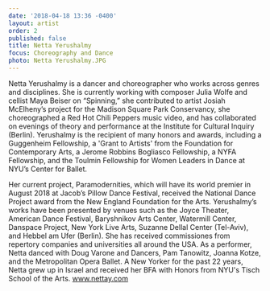 ```yaml
---
date: '2018-04-18 13:36 -0400'
layout: artist
order: 2
published: false
title: Netta Yerushalmy
focus: Choreography and Dance
photo: Netta Yerushalmy.JPG
---
```

Netta Yerushalmy is a dancer and choreographer who works across genres and disciplines. She is currently working with composer Julia Wolfe and cellist Maya Beiser on “Spinning,” she contributed to artist Josiah McElheny’s project for the Madison Square Park Conservancy, she choreographed a ‪Red Hot Chili Peppers music video, and has collaborated on evenings of theory and performance at the Institute for Cultural Inquiry (Berlin). Yerushalmy is the recipient of many honors and awards, including a Guggenheim Fellowship, a 'Grant to Artists' from the Foundation for Contemporary Arts, a Jerome Robbins Bogliasco Fellowship, a NYFA Fellowship, and the Toulmin Fellowship for Women Leaders in Dance at NYU’s Center for Ballet. 

Her current project, Paramodernities, which will have its world premier in August 2018 at Jacob’s Pillow Dance Festival, received the National Dance Project award from the New England Foundation for the Arts. Yerushalmy’s works have been presented by venues such as the Joyce Theater, American Dance Festival, Baryshnikov Arts Center, Watermill Center, Danspace Project, New York Live Arts, Suzanne Dellal Center (Tel-Aviv), and Hebbel am Ufer (Berlin). She has received commissiones from repertory companies and universities all around the USA. As a performer, Netta danced with Doug Varone and Dancers, Pam Tanowitz, Joanna Kotze, and the Metropolitan Opera Ballet. A New Yorker for the past 22 years, Netta grew up in Israel and received her BFA with Honors from NYU's Tisch School of the Arts. www.nettay.com 